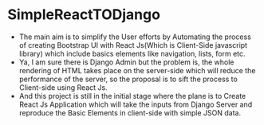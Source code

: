 # SimpleReactTODjango

- The main aim is to simplify the User efforts by Automating the process of creating Bootstrap UI with React Js(Which is Client-Side javascript library) which include basics elements like navigation, lists, form etc. 
-	Ya, I am sure there is Django Admin but the problem is, the whole rendering of HTML takes place on the server-side which will reduce the performance of the server, so the proposal is to sift the process to Client-side using React Js.
-	And this project is still in the initial stage where the plane is to Create React Js Application which will take the inputs from Django Server and reproduce the Basic Elements in client-side with simple JSON data.
